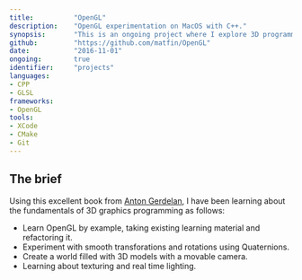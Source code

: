 ```yaml
---
title: 			"OpenGL"
description:	"OpenGL experimentation on MacOS with C++."
synopsis:		"This is an ongoing project where I explore 3D programming with C++ and OpenGL."
github:			"https://github.com/matfin/OpenGL"
date:			"2016-11-01"
ongoing:		true
identifier:		"projects"
languages:	
- CPP
- GLSL
frameworks:
- OpenGL
tools:
- XCode
- CMake
- Git
---
```


## The brief

Using this excellent book from [Anton Gerdelan](http://antongerdelan.net/opengl/), I have been learning about the fundamentals of 3D graphics programming as follows:

- Learn OpenGL by example, taking existing learning material and refactoring it.
- Experiment with smooth transforations and rotations using Quaternions.
- Create a world filled with 3D models with a movable camera.
- Learning about texturing and real time lighting.